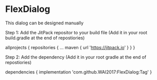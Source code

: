 # FlexDialog
 This dialog can be designed manually
 
 Step 1: Add the JitPack repositor to your build file
 (Add it in your root build.gradle at the end of repostiories)
 
 allprojects {
	repositories {
		...
		maven { url 'https://jitpack.io' }
	}
}

Step 2: Add the dependency
(Add it in your root gradle at the end of repostiories)

dependencies {
		implementation 'com.github.WAI2017:FlexDialog:Tag'
}